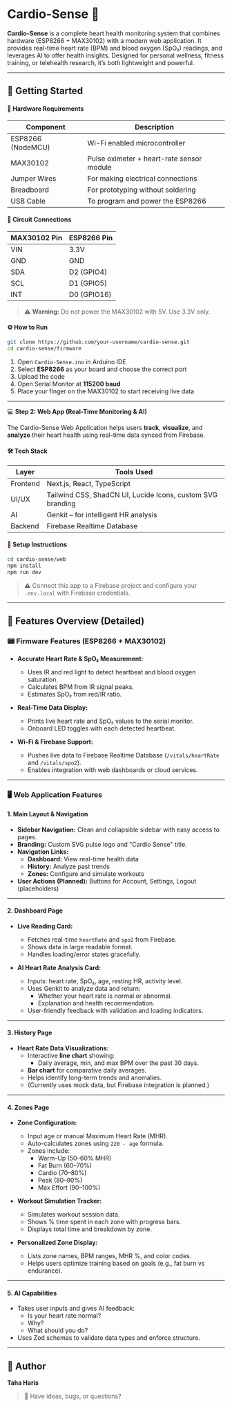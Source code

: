 # Cardio-Sense 💓

**Cardio-Sense** is a complete heart health monitoring system that combines hardware (ESP8266 + MAX30102) with a modern web application. It provides real-time heart rate (BPM) and blood oxygen (SpO₂) readings, and leverages AI to offer health insights. Designed for personal wellness, fitness training, or telehealth research, it’s both lightweight and powerful.

---

## 🚀 Getting Started

#### 🧰 Hardware Requirements

| Component         | Description                               |
|------------------|-------------------------------------------|
| ESP8266 (NodeMCU) | Wi-Fi enabled microcontroller             |
| MAX30102          | Pulse oximeter + heart-rate sensor module |
| Jumper Wires      | For making electrical connections         |
| Breadboard        | For prototyping without soldering         |
| USB Cable         | To program and power the ESP8266          |

#### 🔌 Circuit Connections

| MAX30102 Pin | ESP8266 Pin |
|--------------|-------------|
| VIN          | 3.3V        |
| GND          | GND         |
| SDA          | D2 (GPIO4)  |
| SCL          | D1 (GPIO5)  |
| INT          | D0 (GPIO16) |

> ⚠️ **Warning:** Do not power the MAX30102 with 5V. Use 3.3V only.

#### ⚙️ How to Run

```bash
git clone https://github.com/your-username/cardio-sense.git
cd cardio-sense/firmware
```

1. Open `Cardio-Sense.ino` in Arduino IDE
2. Select **ESP8266** as your board and choose the correct port
3. Upload the code
4. Open Serial Monitor at **115200 baud**
5. Place your finger on the MAX30102 to start receiving live data

---

💻 **Step 2: Web App (Real-Time Monitoring & AI)**

The Cardio-Sense Web Application helps users **track**, **visualize**, and **analyze** their heart health using real-time data synced from Firebase.

#### 🛠️ Tech Stack

| Layer     | Tools Used                                                  |
|-----------|-------------------------------------------------------------|
| Frontend  | Next.js, React, TypeScript                                  |
| UI/UX     | Tailwind CSS, ShadCN UI, Lucide Icons, custom SVG branding  |
| AI        | Genkit – for intelligent HR analysis                        |
| Backend   | Firebase Realtime Database                                  |

#### 📁 Setup Instructions

```bash
cd cardio-sense/web
npm install
npm run dev
```

> ⚠️ Connect this app to a Firebase project and configure your `.env.local` with Firebase credentials.

---

## 🧠 Features Overview (Detailed)

### 📟 Firmware Features (ESP8266 + MAX30102)

- **Accurate Heart Rate & SpO₂ Measurement:**
  - Uses IR and red light to detect heartbeat and blood oxygen saturation.
  - Calculates BPM from IR signal peaks.
  - Estimates SpO₂ from red/IR ratio.

- **Real-Time Data Display:**
  - Prints live heart rate and SpO₂ values to the serial monitor.
  - Onboard LED toggles with each detected heartbeat.

- **Wi-Fi & Firebase Support:**
  - Pushes live data to Firebase Realtime Database (`/vitals/heartRate` and `/vitals/spo2`).
  - Enables integration with web dashboards or cloud services.

---

### 🖥️ Web Application Features

#### 1. **Main Layout & Navigation**
- **Sidebar Navigation:** Clean and collapsible sidebar with easy access to pages.
- **Branding:** Custom SVG pulse logo and "Cardio Sense" title.
- **Navigation Links:**
  - **Dashboard:** View real-time health data
  - **History:** Analyze past trends
  - **Zones:** Configure and simulate workouts
- **User Actions (Planned):** Buttons for Account, Settings, Logout (placeholders)

---

#### 2. **Dashboard Page**

- **Live Reading Card:**
  - Fetches real-time `heartRate` and `spo2` from Firebase.
  - Shows data in large readable format.
  - Handles loading/error states gracefully.

- **AI Heart Rate Analysis Card:**
  - Inputs: heart rate, SpO₂, age, resting HR, activity level.
  - Uses Genkit to analyze data and return:
    - Whether your heart rate is normal or abnormal.
    - Explanation and health recommendation.
  - User-friendly feedback with validation and loading indicators.

---

#### 3. **History Page**

- **Heart Rate Data Visualizations:**
  - Interactive **line chart** showing:
    - Daily average, min, and max BPM over the past 30 days.
  - **Bar chart** for comparative daily averages.
  - Helps identify long-term trends and anomalies.
  - (Currently uses mock data, but Firebase integration is planned.)

---

#### 4. **Zones Page**

- **Zone Configuration:**
  - Input age or manual Maximum Heart Rate (MHR).
  - Auto-calculates zones using `220 - age` formula.
  - Zones include:
    - Warm-Up (50–60% MHR)
    - Fat Burn (60–70%)
    - Cardio (70–80%)
    - Peak (80–90%)
    - Max Effort (90–100%)

- **Workout Simulation Tracker:**
  - Simulates workout session data.
  - Shows % time spent in each zone with progress bars.
  - Displays total time and breakdown by zone.

- **Personalized Zone Display:**
  - Lists zone names, BPM ranges, MHR %, and color codes.
  - Helps users optimize training based on goals (e.g., fat burn vs endurance).

---

#### 5. **AI Capabilities**

  - Takes user inputs and gives AI feedback:
    - Is your heart rate normal?
    - Why?
    - What should you do?
  - Uses Zod schemas to validate data types and enforce structure.

---

## 👤 Author

**Taha Haris**

> 💬 Have ideas, bugs, or questions?

